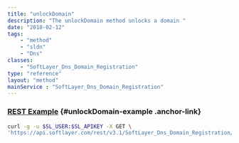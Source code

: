 ```yaml
---
title: "unlockDomain"
description: "The unlockDomain method unlocks a domain "
date: "2018-02-12"
tags:
    - "method"
    - "sldn"
    - "Dns"
classes:
    - "SoftLayer_Dns_Domain_Registration"
type: "reference"
layout: "method"
mainService : "SoftLayer_Dns_Domain_Registration"
---
```


### [REST Example](#unlockDomain-example) <a href="/article/rest/"><i class="fas fa-question"></i></a> {#unlockDomain-example .anchor-link} 
```bash
curl -g -u $SL_USER:$SL_APIKEY -X GET \
'https://api.softlayer.com/rest/v3.1/SoftLayer_Dns_Domain_Registration/{SoftLayer_Dns_Domain_RegistrationID}/unlockDomain'
```
